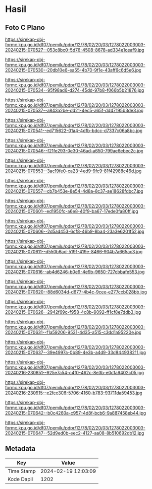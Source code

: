 # Hasil

## Foto C Plano

https://sirekap-obj-formc.kpu.go.id/df07/pemilu/pdpr/12/78/02/20/03/1278022003003-20240215-070527--053c8bc0-5d76-4508-8678-ad334e1ceaf9.jpg

https://sirekap-obj-formc.kpu.go.id/df07/pemilu/pdpr/12/78/02/20/03/1278022003003-20240215-070530--20db10e6-ea55-4b70-9f1e-43aff6c6d5e6.jpg

https://sirekap-obj-formc.kpu.go.id/df07/pemilu/pdpr/12/78/02/20/03/1278022003003-20240215-070534--95f98ad6-d274-45dd-97b8-f066b5b21876.jpg

https://sirekap-obj-formc.kpu.go.id/df07/pemilu/pdpr/12/78/02/20/03/1278022003003-20240215-070537--a843a2be-dd21-4ec5-a65f-dd47195b3de3.jpg

https://sirekap-obj-formc.kpu.go.id/df07/pemilu/pdpr/12/78/02/20/03/1278022003003-20240215-070541--ed715622-01a4-4dfb-bdcc-d7337c06a8bc.jpg

https://sirekap-obj-formc.kpu.go.id/df07/pemilu/pdpr/12/78/02/20/03/1278022003003-20240215-070546--f21fe293-0e30-46ad-a650-799ae6ebec2c.jpg

https://sirekap-obj-formc.kpu.go.id/df07/pemilu/pdpr/12/78/02/20/03/1278022003003-20240215-070553--3ac19fe0-ca23-4ed9-9fc9-81f42988c46d.jpg

https://sirekap-obj-formc.kpu.go.id/df07/pemilu/pdpr/12/78/02/20/03/1278022003003-20240215-070557--cb7b453e-8e54-4d8a-8c37-ae18628fdbc7.jpg

https://sirekap-obj-formc.kpu.go.id/df07/pemilu/pdpr/12/78/02/20/03/1278022003003-20240215-070601--ed1950fc-a6e8-40f9-ba67-17ede0fa80ff.jpg

https://sirekap-obj-formc.kpu.go.id/df07/pemilu/pdpr/12/78/02/20/03/1278022003003-20240215-070606--2d5ad453-6cf8-46b9-8ba4-23a3e6201f52.jpg

https://sirekap-obj-formc.kpu.go.id/df07/pemilu/pdpr/12/78/02/20/03/1278022003003-20240215-070611--d550b6ad-5191-419e-8466-904b7a665ac3.jpg

https://sirekap-obj-formc.kpu.go.id/df07/pemilu/pdpr/12/78/02/20/03/1278022003003-20240215-070616--ab4d6246-b0e9-4e9b-9650-727cbbafe553.jpg

https://sirekap-obj-formc.kpu.go.id/df07/pemilu/pdpr/12/78/02/20/03/1278022003003-20240215-070620--88d6034d-d677-4b4c-9cee-e277ccb028bb.jpg

https://sirekap-obj-formc.kpu.go.id/df07/pemilu/pdpr/12/78/02/20/03/1278022003003-20240215-070626--2942f69c-f958-4c8b-9092-ff1cf8e7ddb3.jpg

https://sirekap-obj-formc.kpu.go.id/df07/pemilu/pdpr/12/78/02/20/03/1278022003003-20240215-070631--f1a59206-9531-4d35-a515-c3dd1a95220e.jpg

https://sirekap-obj-formc.kpu.go.id/df07/pemilu/pdpr/12/78/02/20/03/1278022003003-20240215-070637--39e4997a-0b89-4e3b-a4d9-33d844938211.jpg

https://sirekap-obj-formc.kpu.go.id/df07/pemilu/pdpr/12/78/02/20/03/1278022003003-20240216-230851--925e7a54-c4f0-462c-8e3b-e0c1a9402c05.jpg

https://sirekap-obj-formc.kpu.go.id/df07/pemilu/pdpr/12/78/02/20/03/1278022003003-20240216-230915--e2fcc306-5706-4160-b783-93711da59453.jpg

https://sirekap-obj-formc.kpu.go.id/df07/pemilu/pdpr/12/78/02/20/03/1278022003003-20240215-070642--b0c4260a-c957-4d8f-bcb6-9a887458eb44.jpg

https://sirekap-obj-formc.kpu.go.id/df07/pemilu/pdpr/12/78/02/20/03/1278022003003-20240215-070647--52d9ed0b-eec2-4127-aa08-8b510692db12.jpg


## Metadata

| Key        | Value               |
| ---------- | ------------------- |
| Time Stamp | 2024-02-19 12:03:09 |
| Kode Dapil | 1202                |



